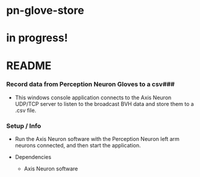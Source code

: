 # pn-glove-store

# in progress! #

# README #

### Record data from Perception Neuron Gloves to a csv###
* This windows console application connects to the Axis Neuron UDP/TCP server to listen to the broadcast BVH data and store them to a .csv file.

### Setup / Info ###
* Run the Axis Neuron software with the Perception Neuron left arm neurons connected, and then start the application.

* Dependencies
    * Axis Neuron software

